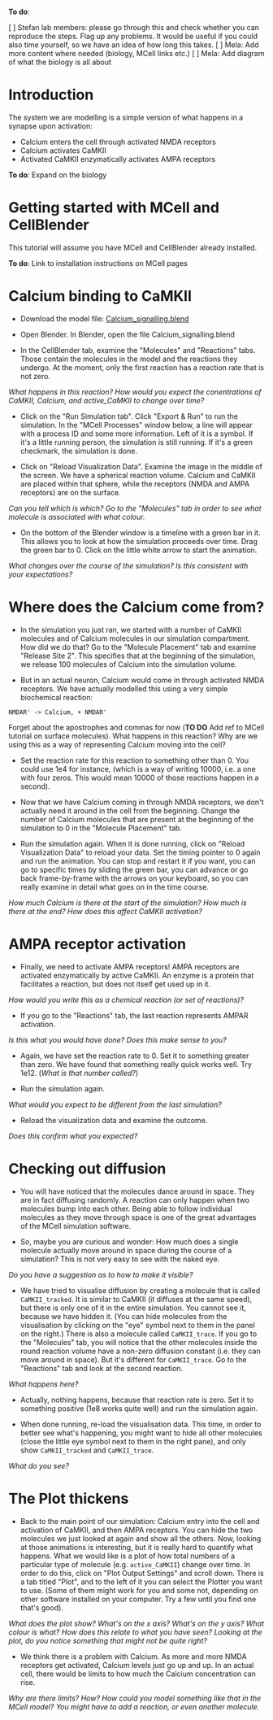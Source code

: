 **To do**:

[ ] Stefan lab members: please go through this and check whether you can reproduce the steps. Flag up any problems. It would be useful if you could also time yourself, so we have an idea of how long this takes.
[ ] Mela: Add more content where needed (biology, MCell links etc.)
[ ] Mela: Add diagram of what the biology is all about



# Introduction



The system we are modelling is a simple version of what happens in a synapse upon activation:

- Calcium enters the cell through activated NMDA receptors
- Calcium activates CaMKII 
- Activated CaMKII enzymatically activates AMPA receptors

**To do**: Expand on the biology


# Getting started with MCell and CellBlender

This tutorial will assume you have MCell and CellBlender already installed.

**To do**: Link to installation instructions on MCell pages

# Calcium binding to CaMKII

- Download the model file: [Calcium_signalling.blend](Calcium_signalling.blend) 

- Open Blender. In Blender, open the file Calcium\_signalling.blend

- In the CellBlender tab, examine the "Molecules" and "Reactions" tabs. Those contain the molecules in the model and the reactions they undergo. At the moment, only the first reaction has a reaction rate that is not zero.

_What happens in this reaction? How would you expect the conentrations of CaMKII, Calcium, and active\_CaMKII to change over time?_

- Click on the "Run Simulation tab". Click "Export & Run" to run the simulation. In the "MCell Processes" window below, a line will appear with a process ID and some more information. Left of it is a symbol. If it's a little running person, the simulation is still running. If it's a green checkmark, the simulation is done.

- Click on "Reload Visualization Data". Examine the image in the middle of the screen. We have a spherical reaction volume. Calcium and CaMKII are placed within that sphere, while the receptors (NMDA and AMPA receptors) are on the surface.

_Can you tell which is which? Go to the "Molecules" tab in order to see what molecule is associated with what colour._

- On the bottom of the Blender window is a timeline with a green bar in it. This allows you to look at how the simulation proceeds over time. Drag the green bar to 0. Click on the little white arrow to start the animation.

_What changes over the course of the simulation? Is this consistent with your expectations?_

# Where does the Calcium come from?

- In the simulation you just ran, we started with a number of CaMKII molecules and of Calcium molecules in our simulation compartment. How did we do that? Go to the "Molecule Placement" tab and examine "Release Site 2". This specifies that at the beginning of the simulation, we release 100 molecules of Calcium into the simulation volume.

- But in an actual neuron, Calcium would come in through activated NMDA receptors. We have actually modelled this using a very simple biochemical reaction:

```
NMDAR' -> Calcium, + NMDAR'
```

Forget about the apostrophes and commas for now (**TO DO** Add ref to MCell tutorial on surface molecules). What happens in this reaction? Why are we using this as a way of representing Calcium moving into the cell?

- Set the reaction rate for this reaction to something other than 0. You could use 1e4 for instance, (which is a way of writing 10000, i.e. a one with four zeros. This would mean 10000 of those reactions happen in a second).

- Now that we have Calcium coming in through NMDA receptors, we don't actually need it around in the cell from the beginning. Change the number of Calcium molecules that are present at the beginning of the simulation to 0 in the "Molecule Placement" tab.

- Run the simulation again. When it is done running, click on "Reload Visualization Data" to reload your data. Set the timing pointer to 0 again and run the animation. You can stop and restart it if you want, you can go to specific times by sliding the green bar, you can advance or go back frame-by-frame with the arrows on your keyboard, so you can really examine in detail what goes on in the time course. 

_How much Calcium is there at the start of the simulation? How much is there at the end? How does this affect CaMKII activation?_ 

# AMPA receptor activation

- Finally, we need to activate AMPA receptors! AMPA receptors are activated enzymatically by active CaMKII. An enzyme is a protein that facilitates a reaction, but does not itself get used up in it. 

_How would you write this as a chemical reaction (or set of reactions)?_

- If you go to the "Reactions" tab, the last reaction represents AMPAR activation.

_Is this what you would have done? Does this make sense to you?_

- Again, we have set the reaction rate to 0. Set it to something greater than zero. We have found that something really quick works well. Try 1e12. (_What is that number called?_)

- Run the simulation again.

_What would you expect to be different from the last simulation?_

- Reload the visualization data and examine the outcome.

_Does this confirm what you expected?_

# Checking out diffusion

- You will have noticed that the molecules dance around in space. They are in fact diffusing randomly. A reaction can only happen when two molecules bump into each other. Being able to follow individual molecules as they move through space is one of the great advantages of the MCell simulation software.

- So, maybe you are curious and wonder: How much does a single molecule actually move around in space during the course of a simulation? This is not very easy to see with the naked eye.

_Do you have a suggestion as to how to make it visible?_

- We have tried to visualise diffusion by creating a molecule that is called `CaMKII_tracked`. It is similar to CaMKII (it diffuses at the same speed), but there is only one of it in the entire simulation. You cannot see it, because we have hidden it. (You can hide molecules from the visualisation by clicking on the "eye" symbol next to them in the panel on the right.) There is also a molecule called `CaMKII_trace`. If you go to the "Molecules" tab, you will notice that the other molecules inside the round reaction volume have a non-zero diffusion constant (i.e. they can move around in space). But it's different for `CaMKII_trace`.  Go to the "Reactions" tab and look at the second reaction.

_What happens here?_

- Actually, nothing happens, because that reaction rate is zero. Set it to something positive (1e8 works quite well) and run the simulation again.

- When done running, re-load the visualisation data. This time, in order to better see what's happening, you might want to hide all other molecules (close the little eye symbol next to them in the right pane), and only show `CaMKII_tracked` and `CaMKII_trace`.

_What do you see?_

# The Plot thickens

- Back to the main point of our simulation: Calcium entry into the cell and activation of CaMKII, and then AMPA receptors. You can hide the two molecules we just looked at again and show all the others. Now, looking at those animations is interesting, but it is really hard to quantify what happens. What we would like is a plot of how total numbers of a particular type of molecule (e.g. `active_CaMKII`) change over time.
In order to do this, click on "Plot Output Settings" and scroll down. There is a tab titled "Plot", and to the left of it you can select the Plotter you want to use. (Some of them might work for you and some not, depending on other software installed on your computer. Try a few until you find one that's good).

_What does the plot show? What's on the x axis? What's on the y axis? What colour is what? How does this relate to what you have seen? Looking at the plot, do you notice something that might not be quite right?_

- We think there is a problem with Calcium. As more and more NMDA receptors get activated, Calcium levels just go up and up. In an actual cell, there would be limits to how much the Calcium concentration can rise.

_Why are there limits? How? How could you model something like that in the MCell model? You might have to add a reaction, or even another molecule._

